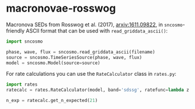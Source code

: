 # macronovae-rosswog
Macronova SEDs from Rosswog et al. (2017), [arxiv:1611.09822](https://arxiv.org/abs/1611.09822), in `sncosmo`-friendly ASCII format that can be used with `read_griddata_ascii()`:

```python
import sncosmo

phase, wave, flux = sncosmo.read_griddata_ascii(filename)
source = sncosmo.TimeSeriesSource(phase, wave, flux)
model = sncosmo.Model(source=source)
```

For rate calculations you can use the `RateCalculator` class in `rates.py`:

```python
import rates
ratecalc = rates.RateCalculator(model, band='sdssg', ratefunc=lambda z: 3e-7)

n_exp = ratecalc.get_n_expected(21)
```
